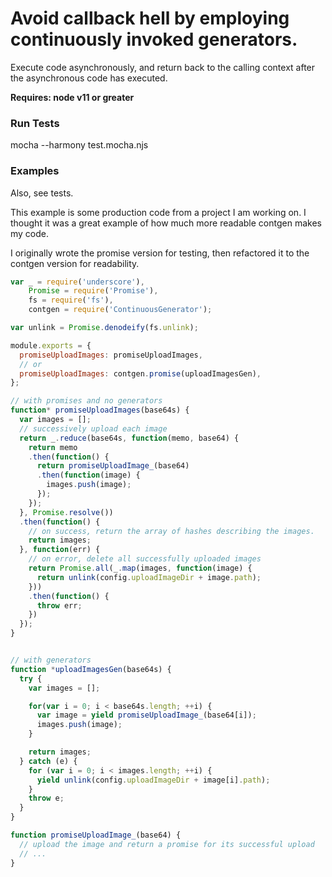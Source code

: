 Avoid callback hell by employing continuously invoked generators.
====

Execute code asynchronously, and return back to the calling context after the
asynchronous code has executed.

**Requires: node v11 or greater**

### Run Tests
mocha --harmony test.mocha.njs

### Examples
Also, see tests.

This example is some production code from a project I am working on.
I thought it was a great example of how much more readable contgen makes my
code.

I originally wrote the promise version for testing, then refactored it to the
contgen version for readability.
```js
var _ = require('underscore'),
    Promise = require('Promise'),
    fs = require('fs'),
    contgen = require('ContinuousGenerator');

var unlink = Promise.denodeify(fs.unlink);

module.exports = {
  promiseUploadImages: promiseUploadImages,
  // or
  promiseUploadImages: contgen.promise(uploadImagesGen),
};

// with promises and no generators
function* promiseUploadImages(base64s) {
  var images = [];
  // successively upload each image
  return _.reduce(base64s, function(memo, base64) {
    return memo
    .then(function() {
      return promiseUploadImage_(base64)
      .then(function(image) {
        images.push(image);
      });
    });
  }, Promise.resolve())
  .then(function() {
    // on success, return the array of hashes describing the images.
    return images;
  }, function(err) {
    // on error, delete all successfully uploaded images
    return Promise.all(_.map(images, function(image) {
      return unlink(config.uploadImageDir + image.path);
    }))
    .then(function() {
      throw err;
    })
  });
}


// with generators
function *uploadImagesGen(base64s) {
  try {
    var images = [];

    for(var i = 0; i < base64s.length; ++i) {
      var image = yield promiseUploadImage_(base64[i]);
      images.push(image);
    }

    return images;
  } catch (e) {
    for (var i = 0; i < images.length; ++i) {
      yield unlink(config.uploadImageDir + image[i].path);
    }
    throw e;
  }
}

function promiseUploadImage_(base64) {
  // upload the image and return a promise for its successful upload
  // ...
}
```
